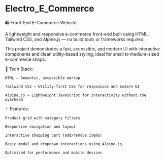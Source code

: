 # Electro_E_Commerce
🛍️ Front-End E-Commerce Website

A lightweight and responsive e-commerce front-end built using HTML, Tailwind CSS, and Alpine.js — no build tools or frameworks required.

This project demonstrates a fast, accessible, and modern UI with interactive components and clean utility-based styling, ideal for small to medium-sized e-commerce shops.

🔧 Tech Stack:

    HTML – Semantic, accessible markup

    Tailwind CSS – Utility-first CSS for responsive and modern UI

    Alpine.js – Lightweight JavaScript for interactivity without the overhead

✨ Features:

    Product grid with category filters

    Responsive navigation and layout

    Interactive shopping cart (add/remove items)

    Basic modal and dropdown interactions using Alpine.js

    Optimized for performance and mobile devices
